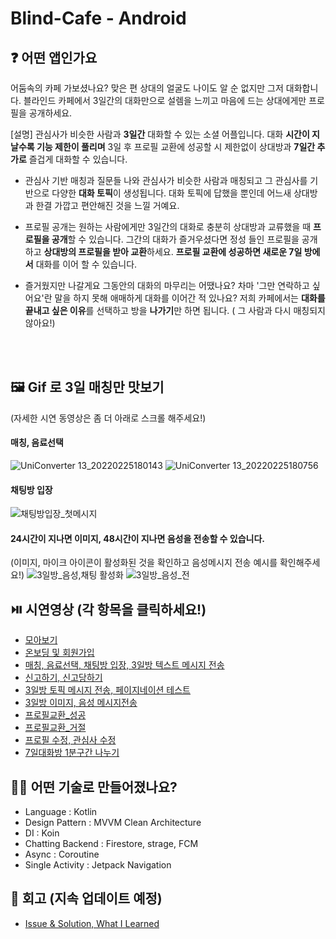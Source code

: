 # Blind-Cafe - Android 

## ❓ 어떤 앱인가요
어둠속의 카페 가보셨나요? 맞은 편 상대의 얼굴도 나이도 알 순 없지만 그저 대화합니다. 
블라인드 카페에서 3일간의 대화만으로 설렘을 느끼고 마음에 드는 상대에게만 프로필을 공개하세요.

[설명]
관심사가 비슷한 사람과 **3일간** 대화할 수 있는 소셜 어플입니다. 대화 **시간이 지날수록 기능 제한이 풀리며** 3일 후 프로필 교환에 성공할 시
제한없이 상대방과 **7일간 추가로** 즐겁게 대화할 수 있습니다.

- 관심사 기반 매칭과 질문들
나와 관심사가 비슷한 사람과 매칭되고 그 관심사를 기반으로 다양한 **대화 토픽**이 생성됩니다.
대화 토픽에 답했을 뿐인데 어느새 상대방과 한결 가깝고 편안해진 것을 느낄 거예요.

- 프로필 공개는 원하는 사람에게만
3일간의 대화로 충분히 상대방과 교류했을 때 **프로필을 공개**할 수 있습니다. 
그간의 대화가 즐거우셨다면 정성 들인 프로필을 공개하고 **상대방의 프로필을 받아 교환**하세요. 
**프로필 교환에 성공하면 새로운 7일 방에서** 대화를 이어 할 수 있습니다.

- 즐거웠지만 나갈게요
그동안의 대화의 마무리는 어땠나요? 차마 '그만 연락하고 싶어요'란 말을 하지 못해 애매하게 대화를 이어간 적 있나요?
저희 카페에서는 **대화를 끝내고 싶은 이유**를 선택하고 방을 **나가기**만 하면 됩니다. ( 그 사람과 다시 매칭되지 않아요!)

<br>
<br>

## 🖼️ Gif 로 3일 매칭만 맛보기
(자세한 시연 동영상은 좀 더 아래로 스크롤 해주세요!)
<br>
#### 매칭, 음료선택
![UniConverter 13_20220225180143](https://user-images.githubusercontent.com/62280009/155686839-2d666cfe-ad60-40ce-93fe-62570fddc3f0.gif)
![UniConverter 13_20220225180756](https://user-images.githubusercontent.com/62280009/155687707-be21b695-cae5-4dfb-b1f8-e68d18f9e6fd.gif)
<br>
#### 채팅방 입장
![채팅방입장_첫메시지](https://user-images.githubusercontent.com/62280009/155764274-7061cd6f-2ccf-4721-b7bb-27c0d7413910.gif)
#### 24시간이 지나면 이미지, 48시간이 지나면 음성을 전송할 수 있습니다.
(이미지, 마이크 아이콘이 활성화된 것을 확인하고 음성메시지 전송 예시를 확인해주세요!)
![3일방_음성,채팅 활성화](https://user-images.githubusercontent.com/62280009/155764346-8b54a44e-a1ed-40b5-8615-523dbcb00367.gif)
![3일방_음성_전](https://user-images.githubusercontent.com/62280009/155764617-9c525dd4-93f9-4853-904a-f549be6e16cd.gif)


## ⏯️ 시연영상 (각 항목을 클릭하세요!)
- [모아보기](https://drive.google.com/drive/folders/1bN6YvkXsipVvzKw8zxdWbDe3UzChkxYO?usp=sharing)
- [온보딩 및 회원가입](https://drive.google.com/file/d/1JoJrKZpaH9dGQmcvRhNHH5b34b3AHksr/view?usp=sharing)
- [매칭, 음료선택, 채팅방 입장, 3일방 텍스트 메시지 전송](https://drive.google.com/file/d/12JrzPc-RYHmeXm5heVKh0esT306p1na6/view?usp=sharing)
- [신고하기, 신고당하기](https://drive.google.com/file/d/1EQQrZO02YPwQ-uSPlH1FV-mJj4REqLce/view?usp=sharing)
- [3일방 토픽 메시지 전송, 페이지네이션 테스트](https://drive.google.com/file/d/15UIrv8q_3NyhGjTK0bqkou8rheU3C6bQ/view?usp=sharing)
- [3일방 이미지, 음성 메시지전송](https://drive.google.com/file/d/1Ky7ga4JGAreyjDDFNPlLrHeIFkLhDxhp/view?usp=sharing)
- [프로필교환_성공](https://drive.google.com/file/d/1hyUlrHxbHGehCqxmg_wDptydi0hFc2v6/view?usp=sharing)
- [프로필교환_거절](https://drive.google.com/file/d/1IfhyznjpO8LNQbLh1XCCYR8yyYVOwjr5/view?usp=sharing)
- [프로필 수정, 관심사 수정](https://drive.google.com/file/d/100THWdch-AzbIE-VwO3LPBICzTBejIZq/view?usp=sharing)
- [7일대화방 1분구간 나누기](https://drive.google.com/file/d/1hr0wox8ZJ5i_LwOBeG1JPBIMxNaNQ94D/view?usp=sharing)



## 🧑‍💻 어떤 기술로 만들어졌나요?
- Language : Kotlin
- Design Pattern : MVVM Clean Architecture
- DI : Koin
- Chatting Backend : Firestore, strage, FCM
- Async : Coroutine 
- Single Activity : Jetpack Navigation


## 📝 회고 (지속 업데이트 예정)
- [Issue & Solution, What I Learned](https://www.miricanvas.com/v/1wnmvw)
